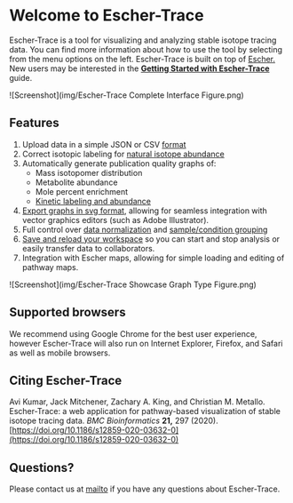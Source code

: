 # Welcome to Escher-Trace

Escher-Trace is a tool for visualizing and analyzing stable isotope tracing data. You can find more information about how to use the tool by selecting from the menu options on the left. Escher-Trace is built on top of [Escher.](https://escher.github.io/#/) New users may be interested in the [**Getting Started with Escher-Trace**](GettingStarted) guide. 

![Screenshot](img/Escher-Trace Complete Interface Figure.png)

## Features
1. Upload data in a simple JSON or CSV [format](GettingStarted/#13-importing-tracer-data)
2. Correct isotopic labeling for [natural isotope abundance](Calculations/#91-natural-isotope-abundance-correction)
3. Automatically generate publication quality graphs of:
    - Mass isotopomer distribution
    - Metabolite abundance
    - Mole percent enrichment
    - [Kinetic labeling and abundance](Analysis/#63-generate-time-series-graphs)   
4. [Export graphs in svg format](EditIndivGraphs/#24-downloading-an-individual-graph), allowing for seamless integration with vector graphics editors (such as Adobe Illustrator).
5. Full control over [data normalization](Analysis/#62-normalize-metabolite-abundances) and [sample/condition grouping](EditData)
6. [Save and reload your workspace](SaveWorkspace) so you can start and stop analysis or easily transfer data to collaborators.
7. Integration with Escher maps, allowing for simple loading and editing of pathway maps.


![Screenshot](img/Escher-Trace Showcase Graph Type Figure.png)

## Supported browsers
We recommend using Google Chrome for the best user experience, however Escher-Trace will also run on Internet Explorer, Firefox, and Safari as well as mobile browsers.

## Citing Escher-Trace
Avi Kumar, Jack Mitchener, Zachary A. King, and Christian M. Metallo. Escher-Trace: a web application for pathway-based visualization of stable isotope tracing data. *BMC Bioinformatics* **21,** 297 (2020). [https://doi.org/10.1186/s12859-020-03632-0](https://doi.org/10.1186/s12859-020-03632-0)

## Questions?
Please contact us at [mailto](mailto:eschertrace@gmail.com) if you have any questions about Escher-Trace.                   
